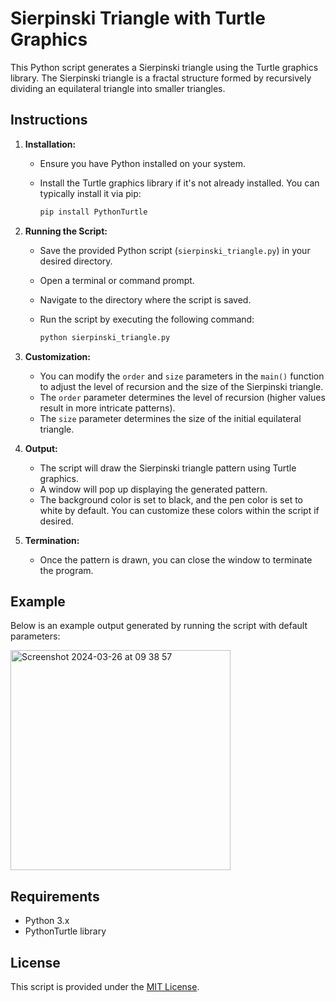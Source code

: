 # Sierpinski Triangle with Turtle Graphics

This Python script generates a Sierpinski triangle using the Turtle graphics library. The Sierpinski triangle is a fractal structure formed by recursively dividing an equilateral triangle into smaller triangles.

## Instructions

1. **Installation:**
   - Ensure you have Python installed on your system.
   - Install the Turtle graphics library if it's not already installed. You can typically install it via pip:

     ```bash
     pip install PythonTurtle
     ```

2. **Running the Script:**
   - Save the provided Python script (`sierpinski_triangle.py`) in your desired directory.
   - Open a terminal or command prompt.
   - Navigate to the directory where the script is saved.
   - Run the script by executing the following command:

     ```bash
     python sierpinski_triangle.py
     ```

3. **Customization:**
   - You can modify the `order` and `size` parameters in the `main()` function to adjust the level of recursion and the size of the Sierpinski triangle.
   - The `order` parameter determines the level of recursion (higher values result in more intricate patterns).
   - The `size` parameter determines the size of the initial equilateral triangle.

4. **Output:**
   - The script will draw the Sierpinski triangle pattern using Turtle graphics.
   - A window will pop up displaying the generated pattern.
   - The background color is set to black, and the pen color is set to white by default. You can customize these colors within the script if desired.

5. **Termination:**
   - Once the pattern is drawn, you can close the window to terminate the program.

## Example

Below is an example output generated by running the script with default parameters:

<img width="352" alt="Screenshot 2024-03-26 at 09 38 57" src="https://github.com/RenWestin/Sierpinski_triangle/assets/161345042/4eba8626-4fad-4a62-8ddd-f382925de9fe">

## Requirements

- Python 3.x
- PythonTurtle library

## License

This script is provided under the [MIT License](LICENSE).
